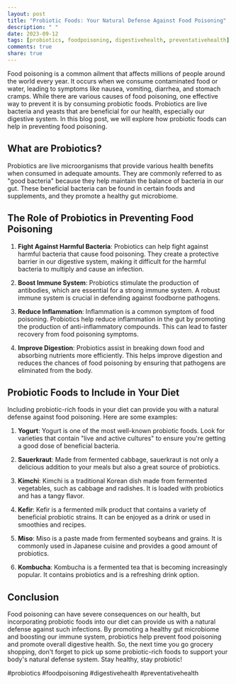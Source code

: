 ```yaml
---
layout: post
title: "Probiotic Foods: Your Natural Defense Against Food Poisoning"
description: " "
date: 2023-09-12
tags: [probiotics, foodpoisoning, digestivehealth, preventativehealth]
comments: true
share: true
---
```


Food poisoning is a common ailment that affects millions of people around the world every year. It occurs when we consume contaminated food or water, leading to symptoms like nausea, vomiting, diarrhea, and stomach cramps. While there are various causes of food poisoning, one effective way to prevent it is by consuming probiotic foods. Probiotics are live bacteria and yeasts that are beneficial for our health, especially our digestive system. In this blog post, we will explore how probiotic foods can help in preventing food poisoning.

## What are Probiotics?

Probiotics are live microorganisms that provide various health benefits when consumed in adequate amounts. They are commonly referred to as "good bacteria" because they help maintain the balance of bacteria in our gut. These beneficial bacteria can be found in certain foods and supplements, and they promote a healthy gut microbiome.

## The Role of Probiotics in Preventing Food Poisoning

1. **Fight Against Harmful Bacteria**: Probiotics can help fight against harmful bacteria that cause food poisoning. They create a protective barrier in our digestive system, making it difficult for the harmful bacteria to multiply and cause an infection.

2. **Boost Immune System**: Probiotics stimulate the production of antibodies, which are essential for a strong immune system. A robust immune system is crucial in defending against foodborne pathogens.

3. **Reduce Inflammation**: Inflammation is a common symptom of food poisoning. Probiotics help reduce inflammation in the gut by promoting the production of anti-inflammatory compounds. This can lead to faster recovery from food poisoning symptoms.

4. **Improve Digestion**: Probiotics assist in breaking down food and absorbing nutrients more efficiently. This helps improve digestion and reduces the chances of food poisoning by ensuring that pathogens are eliminated from the body.

## Probiotic Foods to Include in Your Diet

Including probiotic-rich foods in your diet can provide you with a natural defense against food poisoning. Here are some examples:

1. **Yogurt**: Yogurt is one of the most well-known probiotic foods. Look for varieties that contain "live and active cultures" to ensure you're getting a good dose of beneficial bacteria.

2. **Sauerkraut**: Made from fermented cabbage, sauerkraut is not only a delicious addition to your meals but also a great source of probiotics.

3. **Kimchi**: Kimchi is a traditional Korean dish made from fermented vegetables, such as cabbage and radishes. It is loaded with probiotics and has a tangy flavor.

4. **Kefir**: Kefir is a fermented milk product that contains a variety of beneficial probiotic strains. It can be enjoyed as a drink or used in smoothies and recipes.

5. **Miso**: Miso is a paste made from fermented soybeans and grains. It is commonly used in Japanese cuisine and provides a good amount of probiotics.

6. **Kombucha**: Kombucha is a fermented tea that is becoming increasingly popular. It contains probiotics and is a refreshing drink option.

## Conclusion

Food poisoning can have severe consequences on our health, but incorporating probiotic foods into our diet can provide us with a natural defense against such infections. By promoting a healthy gut microbiome and boosting our immune system, probiotics help prevent food poisoning and promote overall digestive health. So, the next time you go grocery shopping, don't forget to pick up some probiotic-rich foods to support your body's natural defense system. Stay healthy, stay probiotic!

#probiotics #foodpoisoning #digestivehealth #preventativehealth